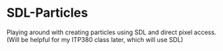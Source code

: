 # SDL-Particles
Playing around with creating particles using SDL and direct pixel access.
(Will be helpful for my ITP380 class later, which will use SDL)
